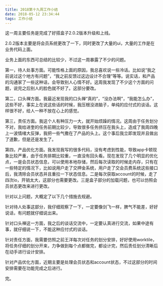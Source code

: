 ```yaml
---
title: 2018第十九周工作小结
date: 2018-05-12 23:34:44
tags: 工作小结
---
```


这一周主要任务是完成了好搭盒子2.0.2版本升级和上线。

2.0.2版本主要是将会员系统更改了一下，同时更改了大量的ui，大量的工作是在业务代码上面。

业务上面的东西可总结的比较少，不过这一周暴露了不少的问题。

第一，待人处事方面。可能性格上面的原因，我总喜欢说一些冷话。比如说“我之前说过这个地方有问题”，“我之前反馈过这边设计不合理”等等。说实话，和产品的沟通家了一些这种话，会导致别人心情不好。这周我发现了不少这个方面的问题，说完之后别人的脸色就不好了。这部分要改。

第二，口头禅方面。我最近发现我的口头禅“真的”，“没办法啊”，“我能怎么办”，这些不好，事实上在说这些话的时候，我压根没进脑子，单纯的应付式的谈话。这样很不好，给人一种不放在心上的感觉。

第三，责任方面。我这个人有种压力一大，就开始烦躁的情况。这周由于任务划分不对，我给进奎的任务前期比较少，导致很多任务挤压在我头上，造成了我周四晚上一波情绪大反弹，我把一些气撒在了产品的头上。这个事后我立即发现并且做出了道歉，但是还是发生了。

第四，产品优化方面。我发现我写的很多代码，没有考虑到性能，导致app卡顿现象比较严重，由于任务排期比较重，一直没有回头看。现在发现了几个明显的优化点，一是会员状态信息，可以使用本地存储，然后每次读取的时候走内存，只有在一些特定的情况下，比如说用户走了交押金系统，用户走了交会员费系统这些接口后，我清除会员状态并且重拉一下状态信息。二是每次获取account的时候，走了四次io，开销太大，这部分也需要更改。三是盒子部分的加载问题，也可以仿照会员状态更改来进行更改。

针对以上问题，大概定了以下几个措施去规避。

针对待人处事这部分，我仔细观察了一下，一定要像剑飞一样，脾气不能差，好好说话，有问题就仔细说出来。

针对口头禅这一方面，我之后的谈话交流中，一定要认真进行交流，如果中途有事，就仔细说一下，不能这种应付式的谈话。

针对责任方面，我需要仿照之前王洋每次对任务的划分安排，好好使用worktile，将任务仔细的划分开来，力争做到每个点都做完，都设计完，然后责任划分清晰后在动手进行设计安排。

针对产品优化方面，近期主要是处理会员状态和account状态，不过这部分的时间安排需要在功能完成之后进行。

完。
